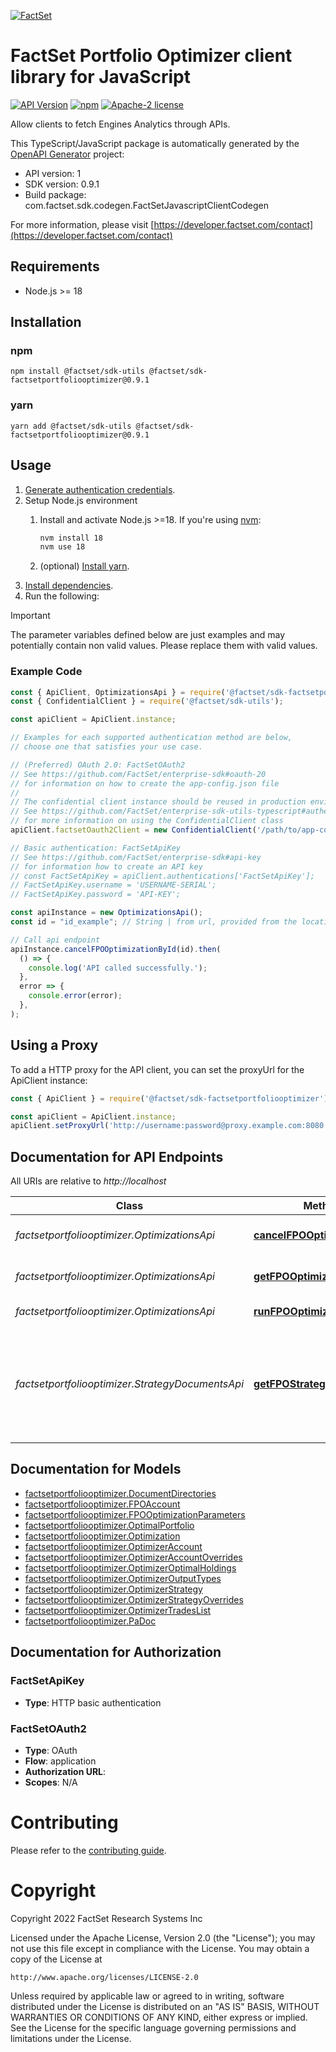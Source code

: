 [![FactSet](https://raw.githubusercontent.com/factset/enterprise-sdk/main/docs/images/factset-logo.svg)](https://www.factset.com)

# FactSet Portfolio Optimizer client library for JavaScript

[![API Version](https://img.shields.io/badge/api-v1-blue)]()
[![npm](https://img.shields.io/badge/npm-v0.9.1-orange)](https://www.npmjs.com/package/@factset/sdk-factsetportfoliooptimizer/v/0.9.1)
[![Apache-2 license](https://img.shields.io/badge/license-Apache2-brightgreen.svg)](https://www.apache.org/licenses/LICENSE-2.0)

Allow clients to fetch Engines Analytics through APIs.

This TypeScript/JavaScript package is automatically generated by the [OpenAPI Generator](https://openapi-generator.tech) project:

- API version: 1
- SDK version: 0.9.1
- Build package: com.factset.sdk.codegen.FactSetJavascriptClientCodegen

For more information, please visit [https://developer.factset.com/contact](https://developer.factset.com/contact)

## Requirements

* Node.js >= 18

## Installation

### npm

```shell
npm install @factset/sdk-utils @factset/sdk-factsetportfoliooptimizer@0.9.1
```

### yarn

```shell
yarn add @factset/sdk-utils @factset/sdk-factsetportfoliooptimizer@0.9.1
```

## Usage

1. [Generate authentication credentials](../../../../README.md#authentication).
2. Setup Node.js environment
   1. Install and activate Node.js >=18. If you're using [nvm](https://github.com/nvm-sh/nvm):

      ```sh
      nvm install 18
      nvm use 18
      ```

   2. (optional) [Install yarn](https://yarnpkg.com/getting-started/install).
3. [Install dependencies](#installation).
4. Run the following:

> [!IMPORTANT]
> The parameter variables defined below are just examples and may potentially contain non valid values. Please replace them with valid values.

### Example Code


```javascript
const { ApiClient, OptimizationsApi } = require('@factset/sdk-factsetportfoliooptimizer');
const { ConfidentialClient } = require('@factset/sdk-utils');

const apiClient = ApiClient.instance;

// Examples for each supported authentication method are below,
// choose one that satisfies your use case.

// (Preferred) OAuth 2.0: FactSetOAuth2
// See https://github.com/FactSet/enterprise-sdk#oauth-20
// for information on how to create the app-config.json file
//
// The confidential client instance should be reused in production environments.
// See https://github.com/FactSet/enterprise-sdk-utils-typescript#authentication
// for more information on using the ConfidentialClient class
apiClient.factsetOauth2Client = new ConfidentialClient('/path/to/app-config.json');

// Basic authentication: FactSetApiKey
// See https://github.com/FactSet/enterprise-sdk#api-key
// for information how to create an API key
// const FactSetApiKey = apiClient.authentications['FactSetApiKey'];
// FactSetApiKey.username = 'USERNAME-SERIAL';
// FactSetApiKey.password = 'API-KEY';

const apiInstance = new OptimizationsApi();
const id = "id_example"; // String | from url, provided from the location header in the Run Optimization endpoint

// Call api endpoint
apiInstance.cancelFPOOptimizationById(id).then(
  () => {
    console.log('API called successfully.');
  },
  error => {
    console.error(error);
  },
);

```


## Using a Proxy

To add a HTTP proxy for the API client, you can set the proxyUrl for the ApiClient instance:

```javascript
const { ApiClient } = require('@factset/sdk-factsetportfoliooptimizer');

const apiClient = ApiClient.instance;
apiClient.setProxyUrl('http://username:password@proxy.example.com:8080');
```

## Documentation for API Endpoints

All URIs are relative to *http://localhost*

Class | Method | HTTP request | Description
------------ | ------------- | ------------- | -------------
*factsetportfoliooptimizer.OptimizationsApi* | [**cancelFPOOptimizationById**](docs/OptimizationsApi.md#cancelFPOOptimizationById) | **DELETE** /analytics/engines/fpo/v1/optimizations/{id} | Cancel FPO optimization by id
*factsetportfoliooptimizer.OptimizationsApi* | [**getFPOOptimizationById**](docs/OptimizationsApi.md#getFPOOptimizationById) | **GET** /analytics/engines/fpo/v1/optimizations/{id} | Get FPO optimization by id
*factsetportfoliooptimizer.OptimizationsApi* | [**runFPOOptimization**](docs/OptimizationsApi.md#runFPOOptimization) | **POST** /analytics/engines/fpo/v1/optimizations | Run FPO optimization
*factsetportfoliooptimizer.StrategyDocumentsApi* | [**getFPOStrategyDocuments**](docs/StrategyDocumentsApi.md#getFPOStrategyDocuments) | **GET** /analytics/engines/fpo/v1/strategies/{path} | Get FactSet Portfolio Optimizer strategy documents and sub-directories in a directory


## Documentation for Models

 - [factsetportfoliooptimizer.DocumentDirectories](docs/DocumentDirectories.md)
 - [factsetportfoliooptimizer.FPOAccount](docs/FPOAccount.md)
 - [factsetportfoliooptimizer.FPOOptimizationParameters](docs/FPOOptimizationParameters.md)
 - [factsetportfoliooptimizer.OptimalPortfolio](docs/OptimalPortfolio.md)
 - [factsetportfoliooptimizer.Optimization](docs/Optimization.md)
 - [factsetportfoliooptimizer.OptimizerAccount](docs/OptimizerAccount.md)
 - [factsetportfoliooptimizer.OptimizerAccountOverrides](docs/OptimizerAccountOverrides.md)
 - [factsetportfoliooptimizer.OptimizerOptimalHoldings](docs/OptimizerOptimalHoldings.md)
 - [factsetportfoliooptimizer.OptimizerOutputTypes](docs/OptimizerOutputTypes.md)
 - [factsetportfoliooptimizer.OptimizerStrategy](docs/OptimizerStrategy.md)
 - [factsetportfoliooptimizer.OptimizerStrategyOverrides](docs/OptimizerStrategyOverrides.md)
 - [factsetportfoliooptimizer.OptimizerTradesList](docs/OptimizerTradesList.md)
 - [factsetportfoliooptimizer.PaDoc](docs/PaDoc.md)


## Documentation for Authorization



### FactSetApiKey

- **Type**: HTTP basic authentication



### FactSetOAuth2


- **Type**: OAuth
- **Flow**: application
- **Authorization URL**: 
- **Scopes**: N/A


# Contributing

Please refer to the [contributing guide](../../../../CONTRIBUTING.md).

# Copyright

Copyright 2022 FactSet Research Systems Inc

Licensed under the Apache License, Version 2.0 (the "License");
you may not use this file except in compliance with the License.
You may obtain a copy of the License at

    http://www.apache.org/licenses/LICENSE-2.0

Unless required by applicable law or agreed to in writing, software
distributed under the License is distributed on an "AS IS" BASIS,
WITHOUT WARRANTIES OR CONDITIONS OF ANY KIND, either express or implied.
See the License for the specific language governing permissions and
limitations under the License.

